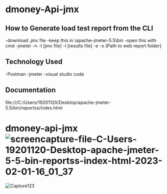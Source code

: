 
#  dmoney-Api-jmx

## How to Generate load test report from the CLI
-download .jmx file 
-keep this in \apache-jmeter-5.5\bin
-open this with cmd 
-jmeter -n -t [jmx file] -l [results file] -e -o [Path to web report folder]


## Technology Used 
-Postman
-jmeter 
-visual studio code
 

## Documentation 
file:///C:/Users/19201120/Desktop/apache-jmeter-5.5/bin/reportss/index.html



# dmoney-api-jmx![screencapture-file-C-Users-19201120-Desktop-apache-jmeter-5-5-bin-reportss-index-html-2023-02-01-16_01_37](https://user-images.githubusercontent.com/123531000/216014172-58c0ab4b-a646-4413-a261-2cd24ed10fda.png)
![Capture123](https://user-images.githubusercontent.com/123531000/216020108-bf17ce43-2f44-4699-a1c5-4551fd8bae6b.PNG)
